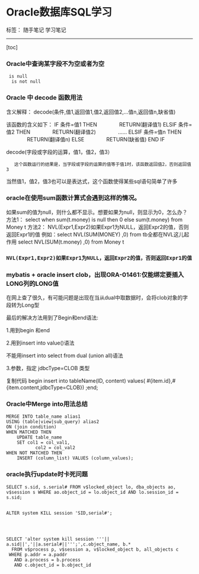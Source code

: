 # Oracle数据库SQL学习

标签： 随手笔记 学习笔记

---
[toc]

### Oracle中查询某字段不为空或者为空
```
 is null
  is not null
```
### Oracle 中 decode 函数用法
含义解释： 
decode(条件,值1,返回值1,值2,返回值2,...值n,返回值n,缺省值)

该函数的含义如下：
IF 条件=值1 THEN
　　　　RETURN(翻译值1)
ELSIF 条件=值2 THEN
　　　　RETURN(翻译值2)
　　　　......
ELSIF 条件=值n THEN
　　　　RETURN(翻译值n)
ELSE
　　　　RETURN(缺省值)
END IF

decode(字段或字段的运算，值1，值2，值3）

       这个函数运行的结果是，当字段或字段的运算的值等于值1时，该函数返回值2，否则返回值3
 当然值1，值2，值3也可以是表达式，这个函数使得某些sql语句简单了许多

### oracle在使用sum函数计算式会遇到这样的情况。 
如果sum的值为null，则什么都不显示。想要如果为null，则显示为0，怎么办？ 
方法1： 
select when sum(t.money) is null then    0    else    sum(t.money) from Money t 
方法2： 
NVL(Expr1,Expr2)如果Expr1为NULL，返回Expr2的值，否则返回Expr1的值
例如：select NVL(SUM(MONEY) ,0) from tb全都在NVL这儿起作用
select    NVL(SUM(t.money) ,0)  from Money t 
 
###  `NVL(Expr1,Expr2)如果Expr1为NULL，返回Expr2的值，否则返回Expr1的值`

### mybatis + oracle insert clob，出现ORA-01461:仅能绑定要插入LONG列的LONG值
在网上查了很久，有可能问题是出现在当从dual中取数据时，会将clob对象的字段转为Long型

最后的解决方法用到了Begin和end语法:

1.用到begin 和end

2.用到insert into value()语法

不能用insert into select from dual (union all)语法

3.参数，指定 jdbcType=CLOB 类型

复制代码
 <insert id="batchInsert" parameterType="java.util.List">
    begin
    <foreach collection="list" item="item" index="index" separator=";">
       insert into tableName(ID, content) 
       values( #{item.id},#{item.content,jdbcType=CLOB})
    </foreach> 
    ;end;
  </insert>
  
  
  
### Oracle中Merge into用法总结

```
MERGE INTO table_name alias1 
USING (table|view|sub_query) alias2
ON (join condition) 
WHEN MATCHED THEN 
    UPDATE table_name 
    SET col1 = col_val1, 
           col2 = col_val2 
WHEN NOT MATCHED THEN 
    INSERT (column_list) VALUES (column_values); 
```
### oracle执行update时卡死问题

```
SELECT s.sid, s.serial# FROM v$locked_object lo, dba_objects ao, v$session s WHERE ao.object_id = lo.object_id AND lo.session_id = s.sid;


ALTER system KILL session 'SID,serial#';  




SELECT 'alter system kill session '''||  a.sid||','||a.serial#||''';',c.object_name, b.*
  FROM v$process p, v$session a, v$locked_object b, all_objects c
 WHERE p.addr = a.paddr
   AND a.process = b.process
   AND c.object_id = b.object_id

```
 








